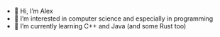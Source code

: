 - 👋 Hi, I’m Alex
- 👀 I’m interested in computer science and especially in programming
- 🌱 I’m currently learning C++ and Java (and some Rust too)

<!---
holyghosst/holyghosst is a ✨ special ✨ repository because its `README.md` (this file) appears on your GitHub profile.
You can click the Preview link to take a look at your changes.
--->
